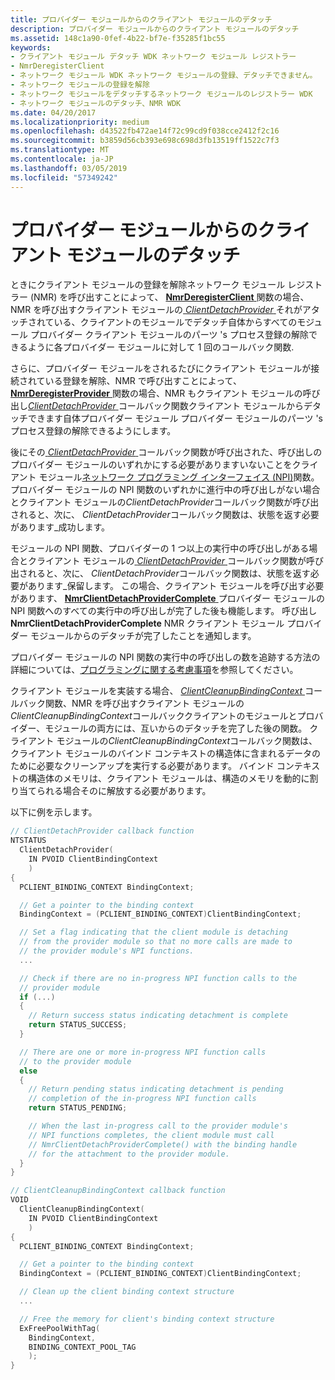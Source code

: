 ```yaml
---
title: プロバイダー モジュールからのクライアント モジュールのデタッチ
description: プロバイダー モジュールからのクライアント モジュールのデタッチ
ms.assetid: 148c1a90-0fef-4b22-bf7e-f35285f1bc55
keywords:
- クライアント モジュール デタッチ WDK ネットワーク モジュール レジストラー
- NmrDeregisterClient
- ネットワーク モジュール WDK ネットワーク モジュールの登録、デタッチできません。
- ネットワーク モジュールの登録を解除
- ネットワーク モジュールをデタッチするネットワーク モジュールのレジストラー WDK
- ネットワーク モジュールのデタッチ、NMR WDK
ms.date: 04/20/2017
ms.localizationpriority: medium
ms.openlocfilehash: d43522fb472ae14f72c99cd9f038cce2412f2c16
ms.sourcegitcommit: b3859d56cb393e698c698d3fb13519ff1522c7f3
ms.translationtype: MT
ms.contentlocale: ja-JP
ms.lasthandoff: 03/05/2019
ms.locfileid: "57349242"
---
```

# <a name="detaching-a-client-module-from-a-provider-module"></a>プロバイダー モジュールからのクライアント モジュールのデタッチ


ときにクライアント モジュールの登録を解除ネットワーク モジュール レジストラー (NMR) を呼び出すことによって、 [ **NmrDeregisterClient** ](https://msdn.microsoft.com/library/windows/hardware/ff568774)関数の場合、NMR を呼び出すクライアント モジュールの[ *ClientDetachProvider* ](https://msdn.microsoft.com/library/windows/hardware/ff544908)それがアタッチされている、クライアントのモジュールでデタッチ自体からすべてのモジュール プロバイダー クライアント モジュールのパーツ 's プロセス登録の解除できるように各プロバイダー モジュールに対して 1 回のコールバック関数.

さらに、プロバイダー モジュールをされるたびにクライアント モジュールが接続されている登録を解除、NMR で呼び出すことによって、 [ **NmrDeregisterProvider** ](https://msdn.microsoft.com/library/windows/hardware/ff568778)関数の場合、NMR もクライアント モジュールの呼び出し[*ClientDetachProvider* ](https://msdn.microsoft.com/library/windows/hardware/ff544908)コールバック関数クライアント モジュールからデタッチできます自体プロバイダー モジュール プロバイダー モジュールのパーツ 's プロセス登録の解除できるようにします。

後にその[ *ClientDetachProvider* ](https://msdn.microsoft.com/library/windows/hardware/ff544908)コールバック関数が呼び出された、呼び出しのプロバイダー モジュールのいずれかにする必要がありますいないことをクライアント モジュール[ネットワーク プログラミング インターフェイス (NPI)](network-programming-interface.md)関数。 プロバイダー モジュールの NPI 関数のいずれかに進行中の呼び出しがない場合とクライアント モジュールの*ClientDetachProvider*コールバック関数が呼び出されると、次に、 *ClientDetachProvider*コールバック関数は、状態を返す必要があります\_成功します。

モジュールの NPI 関数、プロバイダーの 1 つ以上の実行中の呼び出しがある場合とクライアント モジュールの[ *ClientDetachProvider* ](https://msdn.microsoft.com/library/windows/hardware/ff544908)コールバック関数が呼び出されると、次に、 *ClientDetachProvider*コールバック関数は、状態を返す必要があります\_保留します。 この場合、クライアント モジュールを呼び出す必要があります、 [ **NmrClientDetachProviderComplete** ](https://msdn.microsoft.com/library/windows/hardware/ff568772)プロバイダー モジュールの NPI 関数へのすべての実行中の呼び出しが完了した後も機能します。 呼び出し**NmrClientDetachProviderComplete** NMR クライアント モジュール プロバイダー モジュールからのデタッチが完了したことを通知します。

プロバイダー モジュールの NPI 関数の実行中の呼び出しの数を追跡する方法の詳細については、[プログラミングに関する考慮事項](programming-considerations.md)を参照してください。

クライアント モジュールを実装する場合、 [ *ClientCleanupBindingContext* ](https://msdn.microsoft.com/library/windows/hardware/ff544904)コールバック関数、NMR を呼び出すクライアント モジュールの*ClientCleanupBindingContext*コールバッククライアントのモジュールとプロバイダー、モジュールの両方には、互いからのデタッチを完了した後の関数。 クライアント モジュールの*ClientCleanupBindingContext*コールバック関数は、クライアント モジュールのバインド コンテキストの構造体に含まれるデータのために必要なクリーンアップを実行する必要があります。 バインド コンテキストの構造体のメモリは、クライアント モジュールは、構造のメモリを動的に割り当てられる場合そのに解放する必要があります。

以下に例を示します。

```C++
// ClientDetachProvider callback function
NTSTATUS
  ClientDetachProvider(
    IN PVOID ClientBindingContext
    )
{
  PCLIENT_BINDING_CONTEXT BindingContext;

  // Get a pointer to the binding context
  BindingContext = (PCLIENT_BINDING_CONTEXT)ClientBindingContext;

  // Set a flag indicating that the client module is detaching
  // from the provider module so that no more calls are made to
  // the provider module's NPI functions.
  ...

  // Check if there are no in-progress NPI function calls to the
  // provider module
  if (...)
  {
    // Return success status indicating detachment is complete
    return STATUS_SUCCESS;
  }

  // There are one or more in-progress NPI function calls
  // to the provider module
  else
  {
    // Return pending status indicating detachment is pending
    // completion of the in-progress NPI function calls
    return STATUS_PENDING;

    // When the last in-progress call to the provider module's
    // NPI functions completes, the client module must call
    // NmrClientDetachProviderComplete() with the binding handle
    // for the attachment to the provider module.
  }
}

// ClientCleanupBindingContext callback function
VOID
  ClientCleanupBindingContext(
    IN PVOID ClientBindingContext
    )
{
  PCLIENT_BINDING_CONTEXT BindingContext;

  // Get a pointer to the binding context
  BindingContext = (PCLIENT_BINDING_CONTEXT)ClientBindingContext;

  // Clean up the client binding context structure
  ...

  // Free the memory for client's binding context structure
  ExFreePoolWithTag(
    BindingContext,
    BINDING_CONTEXT_POOL_TAG
    );
}
```

 

 





